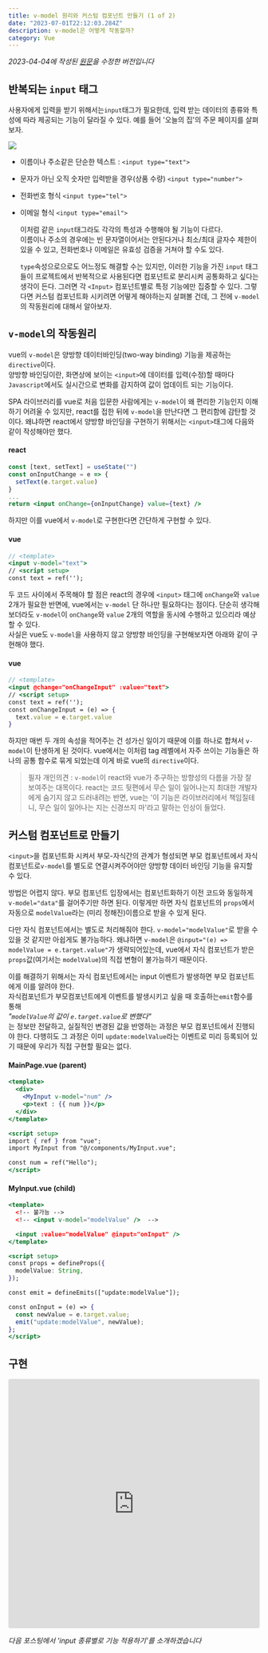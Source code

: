 ```yaml
---
title: v-model 원리와 커스텀 컴포넌트 만들기 (1 of 2)
date: "2023-07-01T22:12:03.284Z"
description: v-model은 어떻게 작동할까?
category: Vue
---
```


_2023-04-04에 작성된 [원문](https://ps-hjhj97.tistory.com/226)을 수정한 버전입니다_

## 반복되는 `input` 태그

사용자에게 입력을 받기 위해서는`input`태그가 필요한데, 입력 받는 데이터의 종류와 특성에 따라 제공되는 기능이 달라질 수 있다. 예를 들어 '오늘의 집'의 주문 페이지를 살펴보자.

<img src="https://raw.githubusercontent.com/hjhj97/blog.gatsby/main/content/blog/vue/230701-vmodel-and-custom-component-1/input-tag-1.png"   />

<!--![](./input-tag-1.png)-->

- 이름이나 주소같은 단순한 텍스트 : `<input type="text">`
- 문자가 아닌 오직 숫자만 입력받을 경우(상품 수량) `<input type="number">`
- 전화번호 형식 `<input type="tel">`
- 이메일 형식 `<input type="email">`

  이처럼 같은 `input`태그라도 각각의 특성과 수행해야 될 기능이 다르다.  
  이름이나 주소의 경우에는 빈 문자열이어서는 안된다거나 최소/최대 글자수 제한이 있을 수 있고, 전화번호나 이메일은 유효성 검증을 거쳐야 할 수도 있다.

  `type`속성으로으로도 어느정도 해결할 수는 있지만, 이러한 기능을 가진 `input` 태그들이 프로젝트에서 반복적으로 사용된다면 컴포넌트로 분리시켜 공통화하고 싶다는 생각이 든다. 그러면 각 `<Input>` 컴포넌트별로 특정 기능에만 집중할 수 있다. 그렇다면 커스텀 컴포넌트화 시키려면 어떻게 해야하는지 살펴볼 건데, 그 전에 `v-model`의 작동원리에 대해서 알아보자.

## `v-model`의 작동원리

vue의 `v-model`은 양방향 데이터바인딩(two-way binding) 기능을 제공하는 `directive`이다.  
양방향 바인딩이란, 화면상에 보이는 `<input>`에 데이터를 입력(수정)할 때마다 `Javascript`에서도 실시간으로 변화를 감지하여 값이 업데이트 되는 기능이다.

SPA 라이브러리를 vue로 처음 입문한 사람에게는 `v-model`이 왜 편리한 기능인지 이해하기 어려울 수 있지만, react를 접한 뒤에 `v-model`을 만난다면 그 편리함에 감탄할 것이다. 왜냐하면 react에서 양방향 바인딩을 구현하기 위해서는 `<input>`태그에 다음와 같이 작성해야만 했다.

#### react

```jsx
const [text, setText] = useState("")
const onInputChange = e => {
  setText(e.target.value)
}
...
return <input onChange={onInputChange} value={text} />
```

하지만 이를 vue에서 `v-model`로 구현한다면 간단하게 구현할 수 있다.

#### vue

```jsx
// <template>
<input v-model="text">
// <script setup>
const text = ref('');
```

두 코드 사이에서 주목해야 할 점은 react의 경우에 `<input>` 태그에 `onChange`와 `value` 2개가 필요한 반면에, vue에서는 `v-model` 단 하나만 필요하다는 점이다. 단순히 생각해보더라도 `v-model`이 `onChange`와 `value` 2개의 역할을 동시에 수행하고 있으리라 예상할 수 있다.  
사실은 vue도 `v-model`을 사용하지 않고 양방향 바인딩을 구현해보자면 아래와 같이 구현해야 했다.

#### vue

```jsx
// <template>
<input @change="onChangeInput" :value="text">
// <script setup>
const text = ref('');
const onChangeInput = (e) => {
  text.value = e.target.value
}
```

하지만 매번 두 개의 속성을 적어주는 건 성가신 일이기 때문에 이를 하나로 합쳐서 `v-model`이 탄생하게 된 것이다.
vue에서는 이처럼 tag 레벨에서 자주 쓰이는 기능들은 하나의 공통 함수로 묶게 되었는데 이게 바로 vue의 `directive`이다.

> 필자 개인의견 : `v-model`이 react와 vue가 추구하는 방향성의 다름을 가장 잘 보여주는 대목이다. react는 코드 뒷편에서 무슨 일이 일어나는지 최대한 개발자에게 숨기지 않고 드러내려는 반면, vue는 '이 기능은 라이브러리에서 책임질테니, 무슨 일이 일어나는 지는 신경쓰지 마'라고 말하는 인상이 들었다.

## 커스텀 컴포넌트로 만들기

`<input>`을 컴포넌트화 시켜서 부모-자식간의 관계가 형성되면 부모 컴포넌트에서 자식 컴포넌트로`v-model`를 별도로 연결시켜주어야만 양방향 데이터 바인딩 기능을 유지할 수 있다.

방법은 어렵지 않다. 부모 컴포넌트 입장에서는 컴포넌트화하기 이전 코드와 동일하게 `v-model="data"`를 걸어주기만 하면 된다. 이렇게만 하면 자식 컴포넌트의 `props`에서 자동으로 `modelValue`라는 (미리 정해진)이름으로 받을 수 있게 된다.

다만 자식 컴포넌트에서는 별도로 처리해줘야 한다. `v-model="modelValue"`로 받을 수 있을 것 같지만 아쉽게도 불가능하다. 왜냐하면 `v-model`은 `@input="(e) => modelValue = e.target.value"`가 생략되어있는데, vue에서 자식 컴포넌트가 받은 `props`값(여기서는 `modelValue`)의 직접 변형이 불가능하기 때문이다.

이를 해결하기 위해서는 자식 컴포넌트에서는 input 이벤트가 발생하면 부모 컴포넌트에게 이를 알려야 한다.  
자식컴포넌트가 부모컴포넌트에게 이벤트를 발생시키고 싶을 때 호출하는`emit`함수를 통해  
 _"`modelValue`의 값이 `e.target.value`로 변했다"_  
 는 정보만 전달하고, 실질적인 변경된 값을 반영하는 과정은 부모 컴포넌트에서 진행되야 한다. 다행히도 그 과정은 이미 `update:modelValue`라는 이벤트로 미리 등록되어 있기 때문에 우리가 직접 구현할 필요는 없다.

#### MainPage.vue (parent)

```jsx
<template>
  <div>
    <MyInput v-model="num" />
    <p>text : {{ num }}</p>
  </div>
</template>

<script setup>
import { ref } from "vue";
import MyInput from "@/components/MyInput.vue";

const num = ref("Hello");
</script>


```

#### MyInput.vue (child)

```jsx
<template>
  <!-- 불가능 -->
  <!-- <input v-model="modelValue" />  -->

  <input :value="modelValue" @input="onInput" />
</template>

<script setup>
const props = defineProps({
  modelValue: String,
});

const emit = defineEmits(["update:modelValue"]);

const onInput = (e) => {
  const newValue = e.target.value;
  emit("update:modelValue", newValue);
};
</script>


```

## 구현

<iframe src="https://codesandbox.io/embed/vue-custom-input-3tnt3q?fontsize=14&hidenavigation=1&theme=dark"
     style="width:100%; height:500px; border:0; border-radius: 4px; overflow:hidden;"
     title="vue-custom-input"
     allow="accelerometer; ambient-light-sensor; camera; encrypted-media; geolocation; gyroscope; hid; microphone; midi; payment; usb; vr; xr-spatial-tracking"
     sandbox="allow-forms allow-modals allow-popups allow-presentation allow-same-origin allow-scripts"
   ></iframe>

_다음 포스팅에서 'input 종류별로 기능 적용하기'를 소개하겠습니다_
